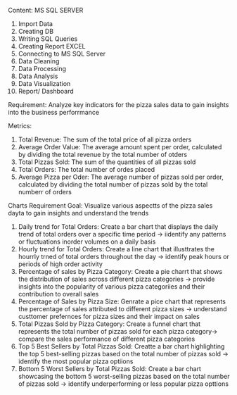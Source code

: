 Content:
MS SQL SERVER
1. Import Data
2. Creating DB
3. Writing SQL Queries
4. Creating Report
EXCEL
1. Connecting to MS SQL Server
2. Data Cleaning
3. Data Processing
4. Data Analysis
5. Data Visualization
6. Report/ Dashboard

Requirement: Analyze key indicators for the pizza sales data to gain insights into the business perforrmance

Metrics:
1. Total Revenue: The sum of the total price of all pizza orders
2. Average Order Value: The average amount spent per order, calculated by dividing the total revenue by the total number of otders
3. Total Pizzas Sold: The sum of the quantities of all pizzas sold
4. Total Orders: The total number of ordes placed
5. Average Pizza per Oder: The average number of pizzas sold per order, calculated by dividing the total number of pizzas sold by the total numberr of orders

Charts Requirement
Goal: Visualize various aspectts of the pizza sales dayta to gain insights and understand the trends
1. Daily trend for Total Orders: Create  a bar chart that displays the daily trend of total orders over a specific time period -> iidentify any patterns or fluctuations inorder volumes on a daily basis
2. Hourly trend for Total Orders: Create a line chart that illusttrates the hourrly trned of total orders throughout the day -> identify peak hours or periods of high order activity
3. Percentage of sales by Pizza Category: Create a pie charrt that shows the distribution of sales across different pizza categories -> provide insights into the popularity of various pizza categoriies and their contribution to overall sales
4. Percentage of Sales by Pizza Size: Genrate a pice chart that represents the percentage of sales attributed to different pizza sizes -> understand custtomer prefernces for pizza sizes and their impact on sales
5. Total Pizzas Sold by Pizza Category: Create  a funnel chart that represents the total number of pizzas sold for each pizza category-> compare the sales performance of different pizza categories
6. Top 5 Best Sellers by Total Pizzas Sold: Creatte a bar chart highlighting the top 5 best-selling pizzas based on the total number of pizzas sold -> identify the most popular pizza optiions
7. Bottom 5 Worst Sellers by Total Pizzas Sold: Create a bar chart showcasing the bottom 5 worst-selling pizzas based on the total number of pizzas sold -> identify underperforming or less popular pizza opttions
